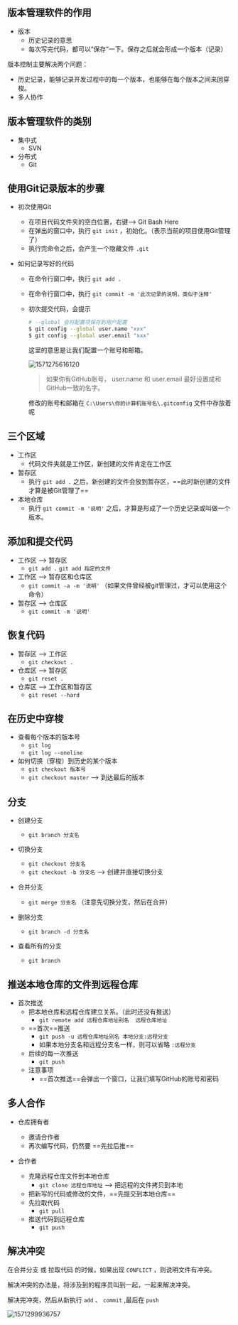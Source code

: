 ## 版本管理软件的作用

- 版本
    - 历史记录的意思
    - 每次写完代码，都可以“保存”一下。保存之后就会形成一个版本（记录）

版本控制主要解决两个问题：

- 历史记录，能够记录开发过程中的每一个版本，也能够在每个版本之间来回穿梭。
- 多人协作

## 版本管理软件的类别

- 集中式
    - SVN
- 分布式
    - Git

## 使用Git记录版本的步骤

- 初次使用Git
    - 在项目代码文件夹的空白位置，右键--> Git Bash Here
    - 在弹出的窗口中，执行 `git init` ，初始化。（表示当前的项目使用Git管理了）
    - 执行完命令之后，会产生一个隐藏文件 `.git`

- 如何记录写好的代码

    - 在命令行窗口中，执行 `git add .`
    - 在命令行窗口中，执行 `git commit -m '此次记录的说明，类似于注释'`

    - 初次提交代码，会提示

        ```bash
        # --global 会将配置项保存到用户配置
        $ git config --global user.name "xxx"
        $ git config --global user.email "xxx"
        ```

        这里的意思是让我们配置一个账号和邮箱。

        ![1571275616120](Git课堂笔记.assets/1571275616120.png)

        > 如果你有GitHub账号， user.name 和 user.email 最好设置成和GitHub一致的名字。

        修改的账号和邮箱在 `C:\Users\你的计算机账号名\.gitconfig` 文件中存放着呢

## 三个区域

- 工作区
    - 代码文件夹就是工作区，新创建的文件肯定在工作区
- 暂存区
    - 执行 `git add .` 之后，新创建的文件会放到暂存区，==此时新创建的文件才算是被Git管理了==
- 本地仓库
    - 执行 `git commit -m '说明'` 之后，才算是形成了一个历史记录或叫做一个版本。

## 添加和提交代码

- 工作区 --> 暂存区
    - `git add .`    `git add 指定的文件`
- 工作区 --> 暂存区和仓库区
    - `git commit -a -m '说明'`  （如果文件曾经被git管理过，才可以使用这个命令）
- 暂存区 --> 仓库区
    - `git commit -m '说明'`

## 恢复代码

- 暂存区 --> 工作区
    - `git checkout .`
- 仓库区 --> 暂存区
    - `git reset .`
- 仓库区 --> 工作区和暂存区
    -  `git reset --hard`

## 在历史中穿梭

- 查看每个版本的版本号
    - `git log`
    - `git log --oneline`
- 如何切换（穿梭）到历史的某个版本
    - `git checkout 版本号`
    - `git checkout master` --> 到达最后的版本

## 分支

- 创建分支
    - `git branch 分支名`
- 切换分支
    - `git checkout 分支名`
    - `git checkout -b 分支名` --> 创建并直接切换分支
- 合并分支
    - `git merge 分支名` （注意先切换分支，然后在合并）
- 删除分支
    -  `git branch -d 分支名`

- 查看所有的分支
    - `git branch`



## 推送本地仓库的文件到远程仓库

- 首次推送
    - 把本地仓库和远程仓库建立关系。（此时还没有推送）
        - `git remote add 远程仓库地址别名  远程仓库地址`
    - ==首次==推送
        - `git push -u 远程仓库地址别名 本地分支:远程分支`
        - 如果本地分支名和远程分支名一样，则可以省略 `:远程分支`
    - 后续的每一次推送
        - `git push`
    - 注意事项
        - ==首次推送==会弹出一个窗口，让我们填写GitHub的账号和密码

## 多人合作

- 仓库拥有者
    - 邀请合作者
    - 再次编写代码，仍然要 ==先拉后推==

- 合作者
    - 克隆远程仓库文件到本地仓库
        - `git clone 远程仓库地址` --> 把远程的文件拷贝到本地
    - 把新写的代码或修改的文件，==先提交到本地仓库==
    - 先拉取代码 
        - `git pull`
    - 推送代码到远程仓库
        - `git push`

## 解决冲突

在合并分支 或 拉取代码 的时候，如果出现 `CONFLICT` ，则说明文件有冲突。

解决冲突的办法是，将涉及到的程序员叫到一起，一起来解决冲突。

解决完冲突，然后从新执行 `add` 、 `commit` ,最后在 `push`

![1571299936757](Git课堂笔记.assets/1571299936757.png)

